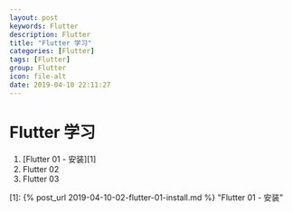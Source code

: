 ```yaml
---
layout: post
keywords: Flutter
description: Flutter
title: "Flutter 学习"
categories: [Flutter]
tags: [Flutter]
group: Flutter
icon: file-alt
date: 2019-04-10 22:11:27
---
```


# Flutter 学习

1. [Flutter 01 - 安装][1]
2. Flutter 02
3. Flutter 03

[1]: {% post_url 2019-04-10-02-flutter-01-install.md %} "Flutter 01 - 安装"
